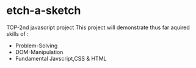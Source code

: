 # etch-a-sketch
TOP-2nd javascript project
This project will demonstrate thus far aquired skills of :
* Problem-Solving
* DOM-Manipulation
* Fundamental Javscript,CSS & HTML 

